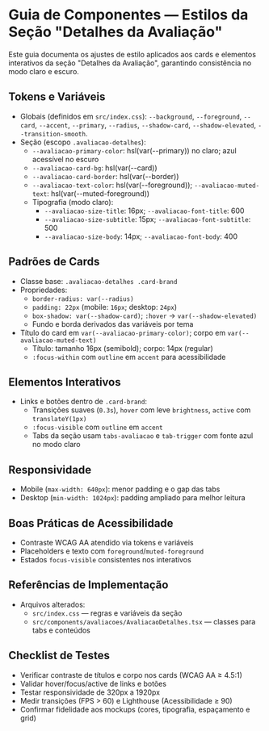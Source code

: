 # Guia de Componentes — Estilos da Seção "Detalhes da Avaliação"

Este guia documenta os ajustes de estilo aplicados aos cards e elementos interativos da seção "Detalhes da Avaliação", garantindo consistência no modo claro e escuro.

## Tokens e Variáveis
- Globais (definidos em `src/index.css`): `--background`, `--foreground`, `--card`, `--accent`, `--primary`, `--radius`, `--shadow-card`, `--shadow-elevated`, `--transition-smooth`.
- Seção (escopo `.avaliacao-detalhes`):
  - `--avaliacao-primary-color`: hsl(var(--primary)) no claro; azul acessível no escuro
  - `--avaliacao-card-bg`: hsl(var(--card))
  - `--avaliacao-card-border`: hsl(var(--border))
  - `--avaliacao-text-color`: hsl(var(--foreground)); `--avaliacao-muted-text`: hsl(var(--muted-foreground))
  - Tipografia (modo claro):
    - `--avaliacao-size-title`: 16px; `--avaliacao-font-title`: 600
    - `--avaliacao-size-subtitle`: 15px; `--avaliacao-font-subtitle`: 500
    - `--avaliacao-size-body`: 14px; `--avaliacao-font-body`: 400

## Padrões de Cards
- Classe base: `.avaliacao-detalhes .card-brand`
- Propriedades:
  - `border-radius: var(--radius)`
  - `padding: 22px` (mobile: `16px`; desktop: `24px`)
  - `box-shadow: var(--shadow-card)`; `:hover` → `var(--shadow-elevated)`
  - Fundo e borda derivados das variáveis por tema
- Título do card em `var(--avaliacao-primary-color)`; corpo em `var(--avaliacao-muted-text)`
  - Título: tamanho 16px (semibold); corpo: 14px (regular)
  - `:focus-within` com `outline` em `accent` para acessibilidade

## Elementos Interativos
- Links e botões dentro de `.card-brand`:
  - Transições suaves (`0.3s`), `hover` com leve `brightness`, `active` com `translateY(1px)`
  - `:focus-visible` com `outline` em `accent`
  - Tabs da seção usam `tabs-avaliacao` e `tab-trigger` com fonte azul no modo claro

## Responsividade
- Mobile (`max-width: 640px`): menor padding e o gap das tabs
- Desktop (`min-width: 1024px`): padding ampliado para melhor leitura

## Boas Práticas de Acessibilidade
- Contraste WCAG AA atendido via tokens e variáveis
- Placeholders e texto com `foreground`/`muted-foreground`
- Estados `focus-visible` consistentes nos interativos

## Referências de Implementação
- Arquivos alterados:
  - `src/index.css` — regras e variáveis da seção
  - `src/components/avaliacoes/AvaliacaoDetalhes.tsx` — classes para tabs e conteúdos

## Checklist de Testes
- Verificar contraste de títulos e corpo nos cards (WCAG AA ≥ 4.5:1)
- Validar hover/focus/active de links e botões
- Testar responsividade de 320px a 1920px
- Medir transições (FPS > 60) e Lighthouse (Acessibilidade ≥ 90)
 - Confirmar fidelidade aos mockups (cores, tipografia, espaçamento e grid)